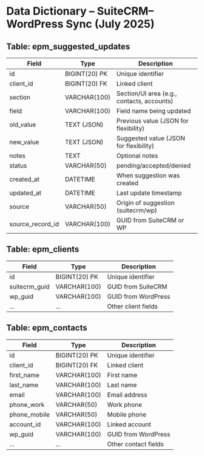 # Data Dictionary – SuiteCRM–WordPress Sync (July 2025)

## Table: epm_suggested_updates
| Field            | Type         | Description                                 |
|------------------|-------------|---------------------------------------------|
| id               | BIGINT(20) PK| Unique identifier                           |
| client_id        | BIGINT(20) FK| Linked client                               |
| section          | VARCHAR(100) | Section/UI area (e.g., contacts, accounts)  |
| field            | VARCHAR(100) | Field name being updated                    |
| old_value        | TEXT (JSON)  | Previous value (JSON for flexibility)       |
| new_value        | TEXT (JSON)  | Suggested value (JSON for flexibility)      |
| notes            | TEXT         | Optional notes                              |
| status           | VARCHAR(50)  | pending/accepted/denied                     |
| created_at       | DATETIME     | When suggestion was created                 |
| updated_at       | DATETIME     | Last update timestamp                       |
| source           | VARCHAR(50)  | Origin of suggestion (suitecrm/wp)          |
| source_record_id | VARCHAR(100) | GUID from SuiteCRM or WP                    |

## Table: epm_clients
| Field         | Type         | Description                |
|---------------|-------------|----------------------------|
| id            | BIGINT(20) PK| Unique identifier          |
| suitecrm_guid | VARCHAR(100) | GUID from SuiteCRM         |
| wp_guid       | VARCHAR(100) | GUID from WordPress        |
| ...           | ...         | Other client fields        |

## Table: epm_contacts
| Field         | Type         | Description                |
|---------------|-------------|----------------------------|
| id            | BIGINT(20) PK| Unique identifier          |
| client_id     | BIGINT(20) FK| Linked client              |
| first_name    | VARCHAR(100) | First name                 |
| last_name     | VARCHAR(100) | Last name                  |
| email         | VARCHAR(100) | Email address              |
| phone_work    | VARCHAR(50)  | Work phone                 |
| phone_mobile  | VARCHAR(50)  | Mobile phone               |
| account_id    | VARCHAR(100) | Linked account             |
| wp_guid       | VARCHAR(100) | GUID from WordPress        |
| ...           | ...         | Other contact fields       |
